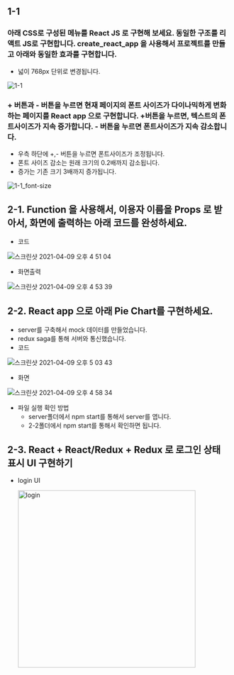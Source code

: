 ## 1-1  
### 아래 CSS로 구성된 메뉴를 React JS 로 구현해 보세요. 동일한 구조를 리액트 JS로 구현합니다. create_react_app 을 사용해서 프로젝트를 만들고 아래와 동일한 효과를 구현합니다.

 - 넓이 768px 단위로 변경됩니다.

![1-1](https://user-images.githubusercontent.com/68732435/114145980-fcf13900-9951-11eb-99ae-308fa32a2306.gif)


### + 버튼과 - 버튼을 누르면 현재 페이지의 폰트 사이즈가 다이나믹하게 변화하는 페이지를 React app 으로 구현합니다. +버튼을 누르면, 텍스트의 폰트사이즈가 지속 증가합니다. - 버튼을 누르면 폰트사이즈가 지속 감소합니다. 
 
 - 우측 하단에 +,- 버튼을 누르면 폰트사이즈가 조정됩니다. 
 - 폰트 사이즈 감소는 원래 크기의 0.2배까지 감소됩니다.
 - 증가는 기존 크기 3배까지 증가됩니다.
 

![1-1_font-size](https://user-images.githubusercontent.com/68732435/114145398-4f7e2580-9951-11eb-96cc-a9e9dd0ee55a.gif)

## 2-1. Function 을 사용해서, 이용자 이름을 Props 로 받아서, 화면에 출력하는 아래 코드를 완성하세요.

- 코드

![스크린샷 2021-04-09 오후 4 51 04](https://user-images.githubusercontent.com/68732435/114147586-cc120380-9953-11eb-95d2-946bf396771c.png)

- 화면출력

![스크린샷 2021-04-09 오후 4 53 39](https://user-images.githubusercontent.com/68732435/114148011-4a6ea580-9954-11eb-8db6-4e06a49fd762.png)

## 2-2. React app 으로 아래 Pie Chart를 구현하세요.

 - server를 구축해서 mock 데이터를 만들었습니다.
 - redux saga를 통해 서버와 통신했습니다.
 - 코드

![스크린샷 2021-04-09 오후 5 03 43](https://user-images.githubusercontent.com/68732435/114149161-91a96600-9955-11eb-9e19-608f9e1b3c65.png)

- 화면 

![스크린샷 2021-04-09 오후 4 58 34](https://user-images.githubusercontent.com/68732435/114149392-d1704d80-9955-11eb-8adf-a522554c25ad.png)

- 파일 실행 확인 방법
   - server폴더에서 npm start를 통해서 server를 엽니다.
   - 2-2폴더에서 npm start를 통해서 확인하면 됩니다.


## 2-3. React + React/Redux + Redux 로 로그인 상태 표시 UI 구현하기

 - login UI

     <img width="400" alt="login" src="https://user-images.githubusercontent.com/68732435/114158927-3630a580-9960-11eb-8f56-e8246fed059b.png">
     
     
     
     
     
     
     
     
